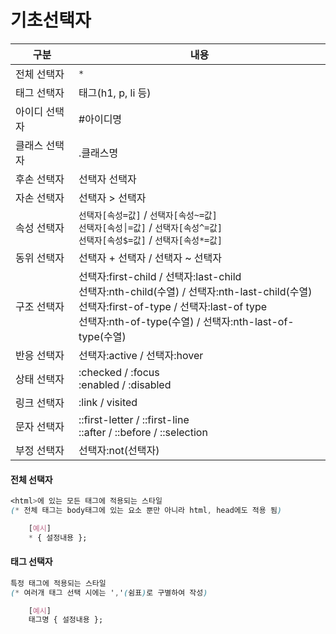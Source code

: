 # 기초선택자

|구분|내용|
|---|---|
|전체 선택자|`*`|
|태그 선택자|태그(h1, p, li 등)|
|아이디 선택자|#아이디명|
|클래스 선택자|.클래스명|
|후손 선택자|선택자 선택자|
|자손 선택자|선택자 > 선택자|
|속성 선택자|`선택자[속성=값]` / `선택자[속성~=값]`<br> `선택자[속성│=값]` / `선택자[속성^=값]`<br> `선택자[속성$=값]` / `선택자[속성*=값]`|
|동위 선택자|선택자 + 선택자 / 선택자 ~ 선택자|
|구조 선택자|선택자:first-child / 선택자:last-child <br> 선택자:nth-child(수열) / 선택자:nth-last-child(수열) <br> 선택자:first-of-type / 선택자:last-of type <br> 선택자:nth-of-type(수열) / 선택자:nth-last-of-type(수열)|
|반응 선택자|선택자:active / 선택자:hover|
|상태 선택자|:checked / :focus <br> :enabled / :disabled|
|링크 선택자|:link / visited|
|문자 선택자|::first-letter / ::first-line <br> ::after / ::before / ::selection|
|부정 선택자|선택자:not(선택자)|

#### 전체 선택자

```css
<html>에 있는 모든 태그에 적용되는 스타일
(* 전체 태그는 body태그에 있는 요소 뿐만 아니라 html, head에도 적용 됨)

    [예시]
    * { 설정내용 };
```

#### 태그 선택자
```css
특정 태그에 적용되는 스타일
(* 여러개 태그 선택 시에는 ','(쉼표)로 구별하여 작성)

    [예시]
    태그명 { 설정내용 };
```
